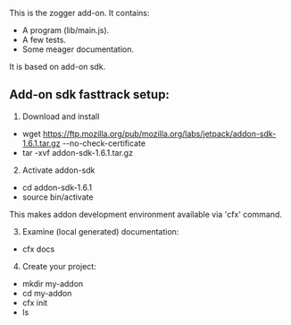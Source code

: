 This is the zogger add-on.  It contains:

* A program (lib/main.js).
* A few tests.
* Some meager documentation.


It is based on add-on sdk. 

Add-on sdk fasttrack setup:
---------------------------

1. Download and install

 - wget https://ftp.mozilla.org/pub/mozilla.org/labs/jetpack/addon-sdk-1.6.1.tar.gz --no-check-certificate
 - tar -xvf addon-sdk-1.6.1.tar.gz

2. Activate addon-sdk

 - cd addon-sdk-1.6.1
 - source bin/activate

This makes addon development environment available via 'cfx' command.

3. Examine (local generated) documentation:

 - cfx docs

4. Create your project:

 - mkdir my-addon
 - cd my-addon
 - cfx init
 - ls
